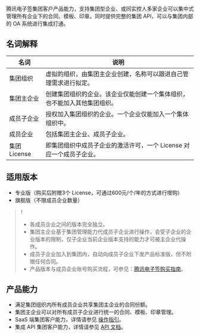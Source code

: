 腾讯电子签集团客户产品能力，支持集团型企业、或同实控人多家企业可以集中式管理所有企业下的合同、模板、印章。同时提供完整的集团 API，可以与集团内部的 OA 系统进行集成打通。
## 名词解释

| 名词 | 说明 | 
|---------|---------|
| 集团组织 | 虚拟的组织，由集团主企业创建，名称可以跟进自己管理需求进行拟定。 | 
| 集团主企业 | 创建集团组织的企业。该企业仅能创建一个集体组织，也不能加入其他集团组织。 | 
| 成员子企业 | 授权加入集团组织的企业。一个企业仅能加入一个集体组织中。 | 
| 成员企业 | 包括集团主企业、成员子企业。 | 
| 集团 License | 即集团组织中成员子企业的激活许可，一个 License 对应一个成员子企业。 | 

	

## 适用版本
- 专业版（购买后附赠3个 License，可通过600元/个/年的方式进行增购）
- 旗舰版（不限成员企业数量）

>!
>- 各成员企业之间的版本完全独立。
>- 集团主企业基于集团管理能力代成员子企业进行操作，会受子企业的企业版本的限制，仅子企业当前企业版本支持的能力才可被主企业代操作。
>- 成员子企业加入到集团内，自动向成员子企业下发产品标准版，但不附赠任何合同。
>- 产品版本与成员企业账号购买流程，可参见：[腾讯电子签购买指南](https://cloud.tencent.com/document/product/1323/53795)。

## 产品能力
- 满足集团组织内所有成员企业共享集团主企业的合同份额。
- 集团主企业可以对所有成员子企业进行统一的合同、模板、印章管理。
- SaaS 端集团客户能力，详情请参见 [操作指引](https://cloud.tencent.com/document/product/1323/86708)。
- 集成 API 集团客户能力，详情请参见 [API 文档](https://cloud.tencent.com/document/product/1323/61507)。
